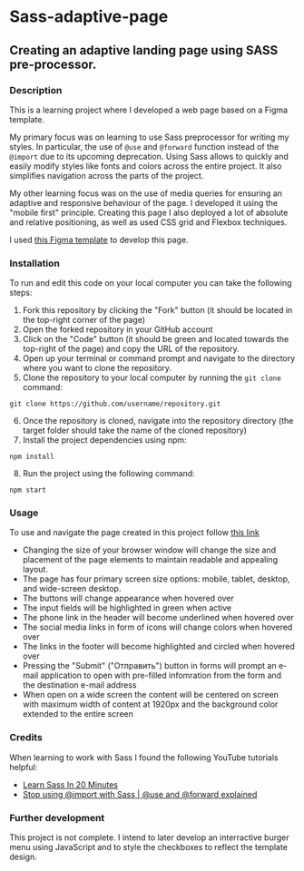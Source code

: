 # Sass-adaptive-page
## Creating an adaptive landing page using SASS pre-processor.
### Description
This is a learning project where I developed a web page based on a Figma template.

My primary focus was on learning to use Sass preprocessor for writing my styles. In particular, the use of `@use` and `@forward` function instead of the `@import` due to its upcoming deprecation. Using Sass allows to quickly and easily modify styles like fonts and colors across the entire project. It also simplifies navigation across the parts of the project.

My other learning focus was on the use of media queries for ensuring an adaptive and responsive behaviour of the page. I developed it using the "mobile first" principle. Creating this page I also deployed a lot of absolute and relative positioning, as well as used CSS grid and Flexbox techniques.

I used [this Figma template](https://buildhtml.ru/template/342) to develop this page.
### Installation
To run and edit this code on your local computer you can take the following steps:
1. Fork this repository by clicking the "Fork" button (it should be located in the top-right corner of the page)
2. Open the forked repository in your GitHub account
3. Click on the "Code" button (it should be green and located towards the top-right of the page) and copy the URL of the repository.
4. Open up your terminal or command prompt and navigate to the directory where you want to clone the repository.
5. Clone the repository to your local computer by running the `git clone` command:
```
git clone https://github.com/username/repository.git
```
6. Once the repository is cloned, navigate into the repository directory (the target folder should take the name of the cloned repository)
7. Install the project dependencies using npm:
```
npm install
```
8. Run the project using the following command:
```
npm start
```
### Usage
To use and navigate the page created in this project follow [this link](https://woachkatzl.github.io/Sass-adaptive-page/)
- Changing the size of your browser window will change the size and placement of the page elements to maintain readable and appealing layout.
- The page has four primary screen size options: mobile, tablet, desktop, and wide-screen desktop.
- The buttons will change appearance when hovered over
- The input fields will be highlighted in green when active
- The phone link in the header will become underlined when hovered over
- The social media links in form of icons will change colors when hovered over
- The links in the footer will become highlighted and circled when hovered over
- Pressing the "Submit" ("Отправить") button in forms will prompt an e-mail application to open with pre-filled infomration from the form and the destination e-mail address
- When open on a wide screen the content will be centered on screen with maximum width of content at 1920px and the background color extended to the entire screen 
### Credits
When learning to work with Sass I found the following YouTube tutorials helpful:
- [Learn Sass In 20 Minutes](https://www.youtube.com/watch?v=Zz6eOVaaelI)
- [Stop using @import with Sass | @use and @forward explained](https://www.youtube.com/watch?v=CR-a8upNjJ0)
### Further development
This project is not complete. I intend to later develop an interractive burger menu using JavaScript and to style the checkboxes to reflect the template design.